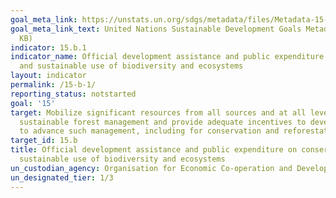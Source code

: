 ```yaml
---
goal_meta_link: https://unstats.un.org/sdgs/metadata/files/Metadata-15-0A-01.pdf
goal_meta_link_text: United Nations Sustainable Development Goals Metadata (PDF 207
  KB)
indicator: 15.b.1
indicator_name: Official development assistance and public expenditure on conservation
  and sustainable use of biodiversity and ecosystems
layout: indicator
permalink: /15-b-1/
reporting_status: notstarted
goal: '15'
target: Mobilize significant resources from all sources and at all levels to finance
  sustainable forest management and provide adequate incentives to developing countries
  to advance such management, including for conservation and reforestation
target_id: 15.b
title: Official development assistance and public expenditure on conservation and
  sustainable use of biodiversity and ecosystems
un_custodian_agency: Organisation for Economic Co-operation and Development (OECD)
un_designated_tier: 1/3
---
```

